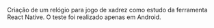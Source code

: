 Criação de um relógio para jogo de xadrez como estudo da ferramenta React Native. O teste foi realizado apenas em Android.
